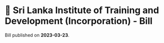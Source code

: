 # 📄  Sri Lanka Institute of Training and Development (Incorporation) - Bill

Bill published on **2023-03-23**.

